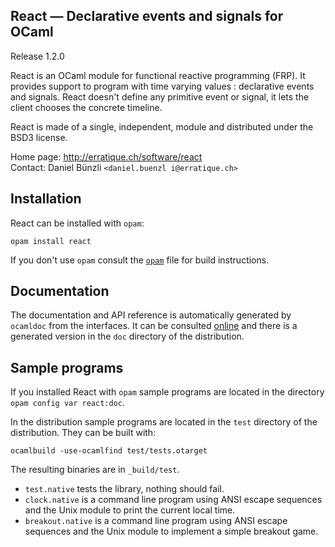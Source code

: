 React — Declarative events and signals for OCaml
-------------------------------------------------------------------------------
Release 1.2.0

React is an OCaml module for functional reactive programming (FRP). It
provides support to program with time varying values : declarative
events and signals. React doesn't define any primitive event or
signal, it lets the client chooses the concrete timeline.

React is made of a single, independent, module and distributed under
the BSD3 license.

Home page: http://erratique.ch/software/react  
Contact: Daniel Bünzli `<daniel.buenzl i@erratique.ch>`


## Installation

React can be installed with `opam`:

    opam install react

If you don't use `opam` consult the [`opam`](opam) file for build
instructions.


## Documentation

The documentation and API reference is automatically generated by
`ocamldoc` from the interfaces. It can be consulted [online][3]
and there is a generated version in the `doc` directory of the
distribution.

[3]: http://erratique.ch/software/react/doc/React


## Sample programs

If you installed React with `opam` sample programs are located in
the directory `opam config var react:doc`.

In the distribution sample programs are located in the `test`
directory of the distribution. They can be built with:

    ocamlbuild -use-ocamlfind test/tests.otarget

The resulting binaries are in `_build/test`.

- `test.native` tests the library, nothing should fail.
- `clock.native` is a command line program using ANSI escape sequences
  and the Unix module to print the current local time.
- `breakout.native` is a command line program using ANSI escape sequences
  and the Unix module to implement a simple breakout game.
